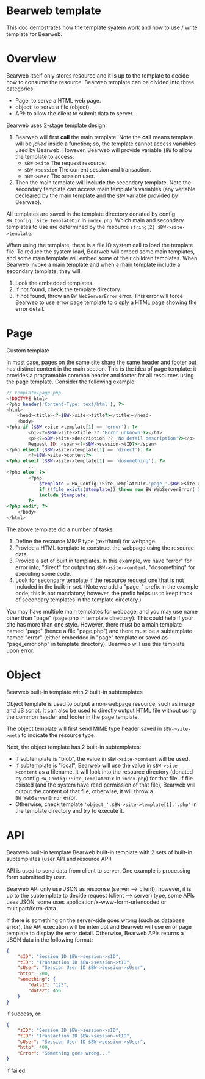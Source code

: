 # Bearweb template

This doc demostrates how the template syatem work and how to use / write template for Bearweb.

# Overview

Bearweb itself only stores resource and it is up to the template to decide how to consume the resource. Bearweb template can be divided into three categories:
- Page: to serve a HTML web page.
- object: to serve a file (object).
- API: to allow the client to submit data to server.

Bearweb uses 2-stage template design:
1. Bearweb will first __call__ the main template. Note the __call__ means template will be _jailed_ inside a function; so, the template cannot access variables used by Bearweb. However, Bearweb will provide variable ```$BW``` to allow the template to access:
   - ```$BW->site``` The request resource.
   - ```$BW->session``` The current session and transaction.
   - ```$BW->user``` The session user.
2. Then the main template will __include__ the secondary template. Note the secondary template can access main template's variables (any veriable decleared by the main template and the ```$BW``` variable provided by Bearweb).

All templates are saved in the template directory donated by config ```BW_Config::Site_TemplateDir``` in ```index.php```. Which main and secondary templates to use are determined by the resource ```string[2] $BW->site->template```.

When using the template, there is a file IO system call to load the template file. To reduce the system load, Bearweb will embed some main templates, and some main template will embed some of their children templates. When Bearweb invoke a main template and when a main template include a secondary template, they will;
1. Look the embedded templates.
2. If not found, check the template directory.
3. If not found, throw an ```BW_WebServerError``` error. This error will force Bearweb to use error page template to disply a HTML page showing the error detail.

# Page
Custom template

In most case, pages on the same site share the same header and footer but has distinct content in the main section. This is the idea of page template: it provides a programable common header and footer for all resources using the page template. Consider the following example:
```php
// template/page.php
<!DOCTYPE html>
<?php header('Content-Type: text/html'); ?>
<html>
	<head><title><?=$BW->site->title?></title></head>
	<body>
<?php if ($BW->site->template[1] == 'error'): ?>
		<h1><?=$BW->site->title ?? 'Error unknown'?></h1>
		<p><?=$BW->site->description ?? 'No detail description'?></p>
		Request ID: <span><?=$BW->session->tID?></span>
<?php elseif ($BW->site->template[1] == 'direct'): ?>
		<?=$BW->site->content?>
<?php elseif ($BW->site->template[1] == 'dosomething'): ?>
		...
<?php else: ?>
		<?php
			$template = BW_Config::Site_TemplateDir.'page_'.$BW->site->template[1].'.php';
			if (!file_exists($template)) throw new BW_WebServerError('Secondary page template not found: '.$BW->site->template[1], 500);
			include $template;
		?>
<?php endif; ?>
	</body>
</html>
```

The above template did a number of tasks:
1. Define the resource MIME type (text/html) for webpage.
2. Provide a HTML template to construct the webpage using the resource data.
3. Provide a set of built in templates. In this example, we have "error" for error info, "direct" for outputing ```$BW->site->content```, "dosomething" for executing some code.
4. Look for secondary template if the resource request one that is not included in the built-in set. (Note we add a "page_" prefix in the example code, this is not mandatory; however, the prefix helps us to keep track of secondary templates in the template directory.)

You may have multiple main templates for webpage, and you may use name other than "page" (page.php in template directory). This could help if your site has more than one style. However, there must be a main template named "page" (hence a file "page.php") and there must be a subtemplate named "error" (either embedded in "page" template or saved as "page_error.php" in template directory). Bearweb will use this template upon error.

# Object
Bearweb built-in template with 2 built-in subtemplates

Object template is used to output a non-webpage resource, such as image and JS script. It can also be used to directly output HTML file without using the common header and footer in the page template.

The object template will first send MIME type header saved in ```$BW->site->meta``` to indicate the resource type.

Next, the object template has 2 built-in subtemplates:
- If subtemplate is "blob", the value in ```$BW->site->content``` will be used.
- If subtemplate is "local", Bearweb will use the value in ```$BW->site->content``` as a filename. It will look into the resource directory (donated by config ```BW_Config::Site_TemplateDir``` in ```index.php```) for that file. If file existed (and the system have read permission of that file), Bearweb will output the content of that file; otherwise, it will throw a ```BW_WebServerError``` error.
- Otherwise, check template ```'object_'.$BW->site->template[1].'.php'``` in the template directory and try to execute it.

# API
Bearweb built-in template
Bearweb built-in template with 2 sets of built-in subtemplates (user API and resource API)

API is used to send data from client to server. One example is processing form submitted by user.

Bearweb API only use JSON as response (server --> client); however, it is up to the subtemplate to decide request (client --> server) type, some APIs uses JSON, some uses application/x-www-form-urlencoded or multipart/form-data.

If there is something on the server-side goes wrong (such as database error), the API execution will be interrupt and Bearweb will use error page template to display the error detail. Otherwise, Bearweb APIs returns a JSON data in the following format:
```JSON
{
	"sID": "Session ID $BW->session->sID",
	"tID": "Transaction ID $BW->session->tID",
	"sUser": "Session User ID $BW->session->sUser",
	"http": 200,
	"something": {
		"data1": "123",
		"data2": 456
	}
}
```
if success, or: 
```JSON
{
	"sID": "Session ID $BW->session->sID",
	"tID": "Transaction ID $BW->session->tID",
	"sUser": "Session User ID $BW->session->sUser",
	"http": 400,
	"Error": "Something goes wrong..."
}
```
if failed.
